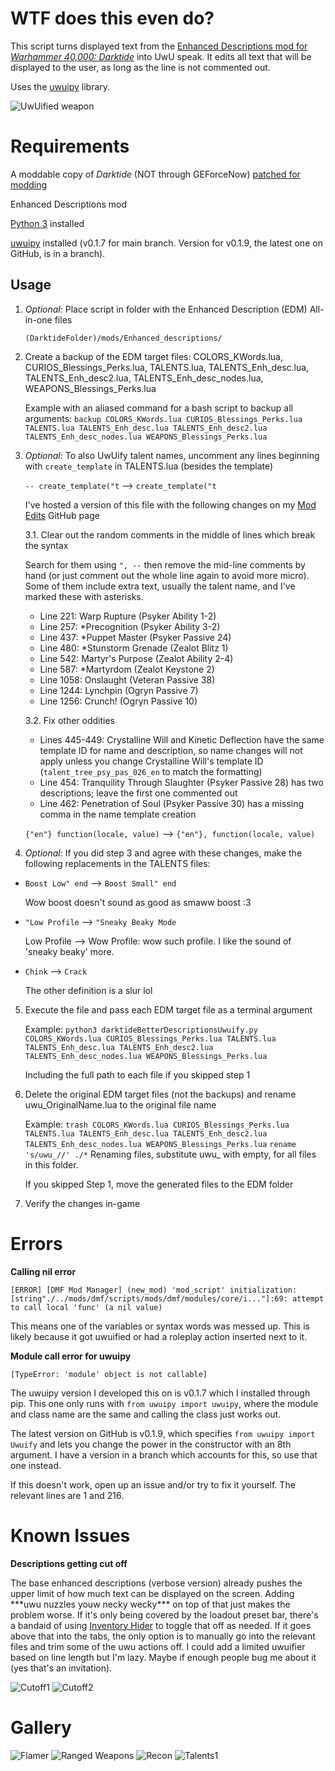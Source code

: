 # WTF does this even do?

This script turns displayed text from the [Enhanced Descriptions mod for *Warhammer 40,000: Darktide*](https://www.nexusmods.com/warhammer40kdarktide/mods/210) into UwU speak. It edits all text that will be displayed to the user, as long as the line is not commented out.

Uses the [uwuipy](https://github.com/Cuprum77/uwuipy) library.

![UwUified weapon](https://imgur.com/K603bvO.png)

# Requirements

A moddable copy of *Darktide* (NOT through GEForceNow) [patched for modding](https://dmf-docs.darkti.de/#/installing-mods)

Enhanced Descriptions mod

[Python 3](https://www.python.org/downloads/) installed

[uwuipy](https://github.com/Cuprum77/uwuipy) installed (v0.1.7 for main branch. Version for v0.1.9, the latest one on GitHub, is in a branch).

## Usage

1. *Optional*: Place script in folder with the Enhanced Description (EDM) All-in-one files

   ```(DarktideFolder)/mods/Enhanced_descriptions/```

2. Create a backup of the EDM target files: COLORS_KWords.lua, CURIOS_Blessings_Perks.lua, TALENTS.lua, TALENTS_Enh_desc.lua, TALENTS_Enh_desc2.lua, TALENTS_Enh_desc_nodes.lua, WEAPONS_Blessings_Perks.lua

   Example with an aliased command for a bash script to backup all arguments: ```backup COLORS_KWords.lua CURIOS_Blessings_Perks.lua TALENTS.lua TALENTS_Enh_desc.lua TALENTS_Enh_desc2.lua TALENTS_Enh_desc_nodes.lua WEAPONS_Blessings_Perks.lua```

3. *Optional*: To also UwUify talent names, uncomment any lines beginning with ```create_template``` in TALENTS.lua (besides the template)

   ```-- create_template("t``` --> ```create_template("t```

   I've hosted a version of this file with the following changes on my [Mod Edits](https://github.com/Backup158/Darktide-Mod-Edits/blob/main/EnhancedDescriptionsv2_TALENTS_edit.lua) GitHub page

   3.1. Clear out the random comments in the middle of lines which break the syntax

   Search for them using ```", --``` then remove the mid-line comments by hand (or just comment out the whole line again to avoid more micro). Some of them include extra text, usually the talent name, and I've marked these with asterisks.
   - Line 221: Warp Rupture (Psyker Ability 1-2)
   - Line 257: *Precognition (Psyker Ability 3-2)
   - Line 437: *Puppet Master (Psyker Passive 24)
   - Line 480: *Stunstorm Grenade (Zealot Blitz 1)
   - Line 542: Martyr's Purpose (Zealot Ability 2-4)
   - Line 587: *Martyrdom (Zealot Keystone 2)
   - Line 1058: Onslaught (Veteran Passive 38)
   - Line 1244: Lynchpin (Ogryn Passive 7)
   - Line 1256: Crunch! (Ogryn Passive 10)

   3.2. Fix other oddities
   - Lines 445-449: Crystalline Will and Kinetic Deflection have the same template ID for name and description, so name changes will not apply unless you change Crystalline Will's template ID (```talent_tree_psy_pas_026_en``` to match the formatting)
   - Line 454: Tranquility Through Slaughter (Psyker Passive 28) has two descriptions; leave the first one commented out
   - Line 462: Penetration of Soul (Psyker Passive 30) has a missing comma in the name template creation

   ```{"en"} function(locale, value)``` --> ```{"en"}, function(locale, value)```

5. *Optional*: If you did step 3 and agree with these changes, make the following replacements in the TALENTS files:

- ```Boost Low" end``` --> ```Boost Small" end```

  Wow boost doesn't sound as good as smaww boost :3

- ```"Low Profile``` --> ```"Sneaky Beaky Mode```

  Low Profile --> Wow Profile: wow such profile. I like the sound of 'sneaky beaky' more.

- ```Chink``` --> ```Crack```

  The other definition is a slur lol
   
5. Execute the file and pass each EDM target file as a terminal argument

   Example: ```python3 darktideBetterDescriptionsUwuify.py COLORS_KWords.lua CURIOS_Blessings_Perks.lua TALENTS.lua TALENTS_Enh_desc.lua TALENTS_Enh_desc2.lua TALENTS_Enh_desc_nodes.lua WEAPONS_Blessings_Perks.lua```

   Including the full path to each file if you skipped step 1

6. Delete the original EDM target files (not the backups) and rename uwu_OriginalName.lua to the original file name

   Example: ```trash COLORS_KWords.lua CURIOS_Blessings_Perks.lua TALENTS.lua TALENTS_Enh_desc.lua TALENTS_Enh_desc2.lua TALENTS_Enh_desc_nodes.lua WEAPONS_Blessings_Perks.lua```
            ```rename 's/uwu_//' ./*``` Renaming files, substitute uwu_ with empty, for all files in this folder.

   If you skipped Step 1, move the generated files to the EDM folder
  
8. Verify the changes in-game

# Errors
**Calling nil error**

```
[ERROR] [DMF Mod Manager] (new_mod) 'mod_script' initialization: [string"./../mods/dmf/scripts/mods/dmf/modules/core/i..."]:69: attempt to call local 'func' (a nil value)
```

This means one of the variables or syntax words was messed up. This is likely because it got uwuified or had a roleplay action inserted next to it.

**Module call error for uwuipy**

```
[TypeError: 'module' object is not callable]
```

The uwuipy version I developed this on is v0.1.7 which I installed through pip. This one only runs with ```from uwuipy import uwuipy```, where the module and class name are the same and calling the class just works out.

The latest version on GitHub is v0.1.9, which specifies ```from uwuipy import Uwuify``` and lets you change the power in the constructor with an 8th argument. I have a version in a branch which accounts for this, so use that one instead.

If this doesn't work, open up an issue and/or try to fix it yourself. The relevant lines are 1 and 216.

# Known Issues

**Descriptions getting cut off**

The base enhanced descriptions (verbose version) already pushes the upper limit of how much text can be displayed on the screen. Adding \*\*\*uwu nuzzles youw necky wecky\*\*\* on top of that just makes the problem worse. If it's only being covered by the loadout preset bar, there's a bandaid of using [Inventory Hider](https://www.nexusmods.com/warhammer40kdarktide/mods/313) to toggle that off as needed. If it goes above that into the tabs, the only option is to manually go into the relevant files and trim some of the uwu actions off. I could add a limited uwuifier based on line length but I'm lazy. Maybe if enough people bug me about it (yes that's an invitation).

![Cutoff1](https://imgur.com/RBfE9C7.png)
![Cutoff2](https://imgur.com/AS1izjF.png)

# Gallery

![Flamer](https://imgur.com/bRrrpB0.png)
![Ranged Weapons](https://imgur.com/mF52XI1.png)
![Recon](https://imgur.com/DgE8amT.png)
![Talents1](https://imgur.com/K5HieQk.png)
